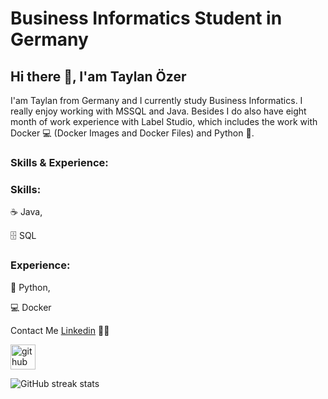 # Business Informatics Student in Germany
## Hi there 👋, I'am Taylan Özer

I'am Taylan from Germany and I currently study Business Informatics. I really enjoy working with MSSQL and Java. Besides I do also have eight month of work experience with Label Studio, which includes the work with Docker 💻 (Docker Images and Docker Files) and Python 🐍.

### Skills & Experience: 

### Skills:

  ☕ Java, 

  🗄️ SQL

### Experience:

  🐍 Python, 
  
  💻 Docker  
  
Contact Me [Linkedin](https://www.linkedin.com/in/taylan-özer-ab6890143/) 👨‍💻



[<img src='https://cdn.jsdelivr.net/npm/simple-icons@3.0.1/icons/github.svg' alt='github' height='40'>](https://github.com/tBuddy00)  



![GitHub streak stats](https://streak-stats.demolab.com/?user=tBuddy00)  

